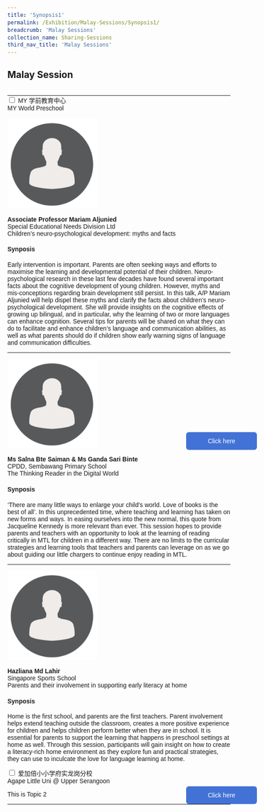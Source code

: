 ```yaml
---
title: 'Synopsis1'
permalink: /Exhibition/Malay-Sessions/Synopsis1/
breadcrumb: 'Malay Sessions'
collection_name: Sharing-Sessions
third_nav_title: 'Malay Sessions'
---
```

## 	Malay Session
<html>
<head>
<style>
 table {
  font-family: arial, sans-serif;
  border-collapse: collapse;
  width: 100%;
}

td, th {
  border: 1px solid #dddddd;
  text-align: left;
  padding: 8px;
}

 div.btntop {
 position:fixed;
 float:right;
 bottom:20px;
 right:80px;
 z-index:99;
 boder:none;
 background-color:#4169e1;
 cursor:pointer;
 padding:15px;
  boder-radius:4px;
  color:white;
  font-weight:600;
    }
    .hl{
    display: inline-block;
    padding: 12px 20px;
    text-align: center;
    text-decoration: none;
    color: #fff;
    background-color: #4372d6;
    border-radius: 6px;
    outline: 0;
    cursor: pointer;
    margin-right: 10px;
    margin-bottom: 7px;
    width: 120px;
}
  .tbl{
    border:0 none;
    padding:0; 
    margin:0;
    border-collapse: collapse;
}
  .tbl a {
    position:absolute;
    margin-left: -100px;
}
img {
height:auto;
max-width:40%;
}
</style>
</head>
<body>  
<table class="tbl">
<tr>
<td style="border:0 none;padding: 0; margin:0;">
<div class="atab">
      <input id="tab-1" type="checkbox" name="tab">
      <label for="tab-1">MY 学前教育中心 <br/> MY World Preschool</label>
      <div class="tab-content">
       <br/>
  <div class="row">
 <div class="column">
<img src="images/cropped-person-icon-8-2.png" style="width:100%">
   </div>
   <p><strong>Associate Professor Mariam Aljunied </strong> <br/> Special Educational Needs Division Ltd  <br/>
   Children’s neuro-psychological development: myths and facts  </p>
   </div>
  <h4> Synposis</h4>
  <p>Early intervention is important. Parents are often seeking ways and efforts to maximise the learning and developmental potential of their children. Neuro-psychological research in these last few decades have found several important facts about the cognitive development of young children. However, myths and mis-conceptions regarding brain development still persist. In this talk, A/P Mariam Aljunied will help dispel these myths and clarify the facts about children’s neuro-psychological development. She will provide insights on the cognitive effects of growing up bilingual, and in particular, why the learning of two or more languages can enhance cognition. Several tips for parents will be shared on what they can do to facilitate and enhance children’s language and communication abilities, as well as what parents should do if children show early warning signs of language and communication difficulties. </p>
<hr>
 <div class="row">
  <div class="column">
    <img src="images/cropped-person-icon-8-2.png" style="width:100%">
  </div>
    <p><strong>Ms Salna Bte Saiman & Ms Ganda Sari Binte </strong> <br/> CPDD, Sembawang Primary School  <br/>
   The Thinking Reader in the Digital World  </p>
   </div>
  <h4> Synposis</h4>
  <p>‘There are many little ways to enlarge your child’s world. Love of books is the best of all’. In this unprecedented time, where teaching and learning has taken on new forms and ways. In easing ourselves into the new normal, this quote from Jacqueline Kennedy is more relevant than ever. This session hopes to provide parents and teachers with an opportunity to look at the learning of reading critically in MTL for children in a different way. There are no limits to the curricular strategies and learning tools that teachers and parents can leverage on as we go about guiding our little chargers to continue enjoy reading in MTL. </p>
<hr>
  <div class="row">
  <div class="column">
    <img src="images/cropped-person-icon-8-2.png" style="width:100%">
  </div>
    <p> <strong>Hazliana Md Lahir </strong> <br/> Singapore Sports School  <br/>
   Parents and their involvement in supporting early literacy at home </p>
   </div>
  <h4> Synposis</h4>
  <p>Home is the first school, and parents are the first teachers. Parent involvement helps extend teaching outside the classroom, creates a more positive experience for children and helps children perform better when they are in school. It is essential for parents to support the learning that happens in preschool settings at home as well. Through this session, participants will gain insight on how to create a literacy-rich home environment as they explore fun and practical strategies, they can use to inculcate the love for language learning at home. </p>
</div>
<td style="border:0 none;padding: 0; margin:0;">
  <a href="/test/ML-video/"><div class="hl">Click here</div></a>
</td>

  <tr>
<td style="border:0 none;padding: 0; margin:0;">
<div class="atab">
      <input id="tab-2" type="checkbox" name="tab">
      <label for="tab-2">爱加倍小小学府实龙岗分校 <br/> Agape Little Uni @ Upper Serangoon</label>
      <div class="tab-content">      
       <p>This is Topic 2</p>      
</div></div>
</td>
<td style="border:0 none;padding: 0; margin:0;">
  <a href="/test/ML-video/"><div class="hl">Click here</div></a>
</td>

<div class="btntop"><a href="#top" style="text-decoration:none;"><span style="color:white"><b>Top</b></span></a></div>
